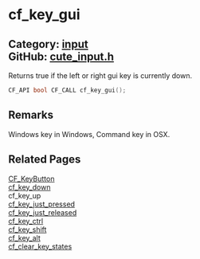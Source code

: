 [](../header.md ':include')

# cf_key_gui

Category: [input](/api_reference?id=input)  
GitHub: [cute_input.h](https://github.com/RandyGaul/cute_framework/blob/master/include/cute_input.h)  
---

Returns true if the left or right gui key is currently down.

```cpp
CF_API bool CF_CALL cf_key_gui();
```

## Remarks

Windows key in Windows, Command key in OSX.

## Related Pages

[CF_KeyButton](/input/cf_keybutton.md)  
[cf_key_down](/input/cf_key_down.md)  
cf_key_up  
[cf_key_just_pressed](/input/cf_key_just_pressed.md)  
[cf_key_just_released](/input/cf_key_just_released.md)  
[cf_key_ctrl](/input/cf_key_ctrl.md)  
[cf_key_shift](/input/cf_key_shift.md)  
[cf_key_alt](/input/cf_key_alt.md)  
[cf_clear_key_states](/input/cf_clear_key_states.md)  
